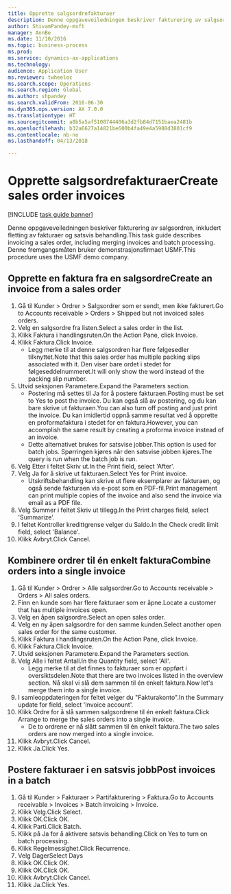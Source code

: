 ```yaml
--- 
title: Opprette salgsordrefakturaer
description: Denne oppgaveveiledningen beskriver fakturering av salgsordren, inkludert fletting av fakturaer og satsvis behandling.
author: ShivamPandey-msft
manager: AnnBe
ms.date: 11/10/2016
ms.topic: business-process
ms.prod: 
ms.service: dynamics-ax-applications
ms.technology: 
audience: Application User
ms.reviewer: twheeloc
ms.search.scope: Operations
ms.search.region: Global
ms.author: shpandey
ms.search.validFrom: 2016-06-30
ms.dyn365.ops.version: AX 7.0.0
ms.translationtype: HT
ms.sourcegitcommit: a8b5a5af5108744406a3d2fb84d7151baea2481b
ms.openlocfilehash: b32a6627a14821be600b4fa49e4a5988d3801cf9
ms.contentlocale: nb-no
ms.lasthandoff: 04/13/2018

---
```

# <a name="create-sales-order-invoices"></a><span data-ttu-id="0776e-103">Opprette salgsordrefakturaer</span><span class="sxs-lookup"><span data-stu-id="0776e-103">Create sales order invoices</span></span>

[!INCLUDE [task guide banner](../../includes/task-guide-banner.md)]

<span data-ttu-id="0776e-104">Denne oppgaveveiledningen beskriver fakturering av salgsordren, inkludert fletting av fakturaer og satsvis behandling.</span><span class="sxs-lookup"><span data-stu-id="0776e-104">This task guide describes invoicing a sales order, including merging invoices and batch processing.</span></span> <span data-ttu-id="0776e-105">Denne fremgangsmåten bruker demonstrasjonsfirmaet USMF.</span><span class="sxs-lookup"><span data-stu-id="0776e-105">This procedure uses the USMF demo company.</span></span>


## <a name="create-an-invoice-from-a-sales-order"></a><span data-ttu-id="0776e-106">Opprette en faktura fra en salgsordre</span><span class="sxs-lookup"><span data-stu-id="0776e-106">Create an invoice from a sales order</span></span>
1. <span data-ttu-id="0776e-107">Gå til Kunder > Ordrer > Salgsordrer som er sendt, men ikke fakturert.</span><span class="sxs-lookup"><span data-stu-id="0776e-107">Go to Accounts receivable > Orders > Shipped but not invoiced sales orders.</span></span>
2. <span data-ttu-id="0776e-108">Velg en salgsordre fra listen.</span><span class="sxs-lookup"><span data-stu-id="0776e-108">Select a sales order in the list.</span></span> 
3. <span data-ttu-id="0776e-109">Klikk Faktura i handlingsruten.</span><span class="sxs-lookup"><span data-stu-id="0776e-109">On the Action Pane, click Invoice.</span></span>
4. <span data-ttu-id="0776e-110">Klikk Faktura.</span><span class="sxs-lookup"><span data-stu-id="0776e-110">Click Invoice.</span></span>
    * <span data-ttu-id="0776e-111">Legg merke til at denne salgsordren har flere følgesedler tilknyttet.</span><span class="sxs-lookup"><span data-stu-id="0776e-111">Note that this sales order has multiple packing slips associated with it.</span></span> <span data-ttu-id="0776e-112">Den viser bare ordet <multiple> i stedet for følgeseddelnummeret.</span><span class="sxs-lookup"><span data-stu-id="0776e-112">It will only show the word <multiple> instead of the packing slip number.</span></span>  
5. <span data-ttu-id="0776e-113">Utvid seksjonen Parametere.</span><span class="sxs-lookup"><span data-stu-id="0776e-113">Expand the Parameters section.</span></span>
    * <span data-ttu-id="0776e-114">Postering må settes til Ja for å postere fakturaen.</span><span class="sxs-lookup"><span data-stu-id="0776e-114">Posting must be set to Yes to post the invoice.</span></span> <span data-ttu-id="0776e-115">Du kan også slå av postering, og du kan bare skrive ut fakturaen.</span><span class="sxs-lookup"><span data-stu-id="0776e-115">You can also turn off posting and just print the invoice.</span></span> <span data-ttu-id="0776e-116">Du kan imidlertid oppnå samme resultat ved å opprette en proformafaktura i stedet for en faktura.</span><span class="sxs-lookup"><span data-stu-id="0776e-116">However, you can accomplish the same result by creating a proforma invoice instead of an invoice.</span></span>  
    * <span data-ttu-id="0776e-117">Dette alternativet brukes for satsvise jobber.</span><span class="sxs-lookup"><span data-stu-id="0776e-117">This option is used for batch jobs.</span></span> <span data-ttu-id="0776e-118">Spørringen kjøres når den satsvise jobben kjøres.</span><span class="sxs-lookup"><span data-stu-id="0776e-118">The query is run when the batch job is run.</span></span>    
6. <span data-ttu-id="0776e-119">Velg Etter i feltet Skriv ut.</span><span class="sxs-lookup"><span data-stu-id="0776e-119">In the Print field, select 'After'.</span></span>
7. <span data-ttu-id="0776e-120">Velg Ja for å skrive ut fakturaen.</span><span class="sxs-lookup"><span data-stu-id="0776e-120">Select Yes for Print invoice.</span></span>
    * <span data-ttu-id="0776e-121">Utskriftsbehandling kan skrive ut flere eksemplarer av fakturaen, og også sende fakturaen via e-post som en PDF-fil.</span><span class="sxs-lookup"><span data-stu-id="0776e-121">Print management can print  multiple copies of the invoice and also send the invoice via email as a PDF file.</span></span>  
8. <span data-ttu-id="0776e-122">Velg Summer i feltet Skriv ut tillegg.</span><span class="sxs-lookup"><span data-stu-id="0776e-122">In the Print charges field, select 'Summarize'.</span></span>
9. <span data-ttu-id="0776e-123">I feltet Kontroller kredittgrense velger du Saldo.</span><span class="sxs-lookup"><span data-stu-id="0776e-123">In the Check credit limit field, select 'Balance'.</span></span>
10. <span data-ttu-id="0776e-124">Klikk Avbryt.</span><span class="sxs-lookup"><span data-stu-id="0776e-124">Click Cancel.</span></span>

## <a name="combine-orders-into-a-single-invoice"></a><span data-ttu-id="0776e-125">Kombinere ordrer til én enkelt faktura</span><span class="sxs-lookup"><span data-stu-id="0776e-125">Combine orders into a single invoice</span></span>
1. <span data-ttu-id="0776e-126">Gå til Kunder > Ordrer > Alle salgsordrer.</span><span class="sxs-lookup"><span data-stu-id="0776e-126">Go to Accounts receivable > Orders > All sales orders.</span></span>
2. <span data-ttu-id="0776e-127">Finn en kunde som har flere fakturaer som er åpne.</span><span class="sxs-lookup"><span data-stu-id="0776e-127">Locate a customer that has multiple invoices open.</span></span>
3. <span data-ttu-id="0776e-128">Velg en åpen salgsordre.</span><span class="sxs-lookup"><span data-stu-id="0776e-128">Select an open sales order.</span></span>
4. <span data-ttu-id="0776e-129">Velg en ny åpen salgsordre for den samme kunden.</span><span class="sxs-lookup"><span data-stu-id="0776e-129">Select another open sales order for the same customer.</span></span>
5. <span data-ttu-id="0776e-130">Klikk Faktura i handlingsruten.</span><span class="sxs-lookup"><span data-stu-id="0776e-130">On the Action Pane, click Invoice.</span></span>
6. <span data-ttu-id="0776e-131">Klikk Faktura.</span><span class="sxs-lookup"><span data-stu-id="0776e-131">Click Invoice.</span></span>
7. <span data-ttu-id="0776e-132">Utvid seksjonen Parametere.</span><span class="sxs-lookup"><span data-stu-id="0776e-132">Expand the Parameters section.</span></span>
8. <span data-ttu-id="0776e-133">Velg Alle i feltet Antall.</span><span class="sxs-lookup"><span data-stu-id="0776e-133">In the Quantity field, select 'All'.</span></span>
    * <span data-ttu-id="0776e-134">Legg merke til at det finnes to fakturaer som er oppført i oversiktsdelen.</span><span class="sxs-lookup"><span data-stu-id="0776e-134">Note that there are two invoices listed in the overview section.</span></span> <span data-ttu-id="0776e-135">Nå skal vi slå dem sammen til én enkelt faktura.</span><span class="sxs-lookup"><span data-stu-id="0776e-135">Now let's merge them into a single invoice.</span></span>  
9. <span data-ttu-id="0776e-136">I samleoppdateringen for feltet velger du "Fakturakonto".</span><span class="sxs-lookup"><span data-stu-id="0776e-136">In the Summary update for field, select 'Invoice account'.</span></span>
10. <span data-ttu-id="0776e-137">Klikk Ordre for å slå sammen salgsordrene til én enkelt faktura.</span><span class="sxs-lookup"><span data-stu-id="0776e-137">Click Arrange to merge the sales orders into a single invoice.</span></span>
    * <span data-ttu-id="0776e-138">De to ordrene er nå slått sammen til én enkelt faktura.</span><span class="sxs-lookup"><span data-stu-id="0776e-138">The two sales orders are now merged into a single invoice.</span></span>   
11. <span data-ttu-id="0776e-139">Klikk Avbryt.</span><span class="sxs-lookup"><span data-stu-id="0776e-139">Click Cancel.</span></span>
12. <span data-ttu-id="0776e-140">Klikk Ja.</span><span class="sxs-lookup"><span data-stu-id="0776e-140">Click Yes.</span></span>

## <a name="post-invoices-in-a-batch"></a><span data-ttu-id="0776e-141">Postere fakturaer i en satsvis jobb</span><span class="sxs-lookup"><span data-stu-id="0776e-141">Post invoices in a batch</span></span>
1. <span data-ttu-id="0776e-142">Gå til Kunder > Fakturaer > Partifakturering > Faktura.</span><span class="sxs-lookup"><span data-stu-id="0776e-142">Go to Accounts receivable > Invoices > Batch invoicing > Invoice.</span></span>
2. <span data-ttu-id="0776e-143">Klikk Velg.</span><span class="sxs-lookup"><span data-stu-id="0776e-143">Click Select.</span></span>
3. <span data-ttu-id="0776e-144">Klikk OK.</span><span class="sxs-lookup"><span data-stu-id="0776e-144">Click OK.</span></span>
4. <span data-ttu-id="0776e-145">Klikk Parti.</span><span class="sxs-lookup"><span data-stu-id="0776e-145">Click Batch.</span></span>
5. <span data-ttu-id="0776e-146">Klikk på Ja for å aktivere satsvis behandling.</span><span class="sxs-lookup"><span data-stu-id="0776e-146">Click on Yes to turn on batch processing.</span></span>
6. <span data-ttu-id="0776e-147">Klikk Regelmessighet.</span><span class="sxs-lookup"><span data-stu-id="0776e-147">Click Recurrence.</span></span>
7. <span data-ttu-id="0776e-148">Velg Dager</span><span class="sxs-lookup"><span data-stu-id="0776e-148">Select Days</span></span>
8. <span data-ttu-id="0776e-149">Klikk OK.</span><span class="sxs-lookup"><span data-stu-id="0776e-149">Click OK.</span></span>
9. <span data-ttu-id="0776e-150">Klikk OK.</span><span class="sxs-lookup"><span data-stu-id="0776e-150">Click OK.</span></span>
10. <span data-ttu-id="0776e-151">Klikk Avbryt.</span><span class="sxs-lookup"><span data-stu-id="0776e-151">Click Cancel.</span></span>
11. <span data-ttu-id="0776e-152">Klikk Ja.</span><span class="sxs-lookup"><span data-stu-id="0776e-152">Click Yes.</span></span>



